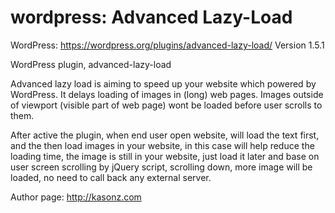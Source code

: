 wordpress: Advanced Lazy-Load
============================
WordPress:   https://wordpress.org/plugins/advanced-lazy-load/
Version 1.5.1

WordPress plugin, advanced-lazy-load

Advanced lazy load is aiming to speed up your website which powered by WordPress. It delays loading of images in (long) web pages. Images outside of viewport (visible part of web page) wont be loaded before user scrolls to them.

After active the plugin, when end user open website, will load the text first, and the then load images in your website, in this case will help reduce the loading time, the image is still in your website, just load it later and base on user screen scrolling by jQuery script, scrolling down, more image will be loaded, no need to call back any external server.

Author page: http://kasonz.com
